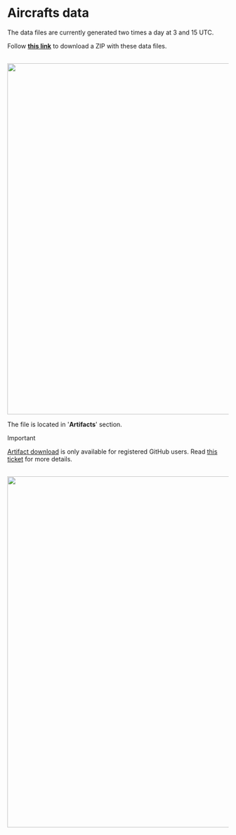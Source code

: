 # Aircrafts data

The data files are currently generated two times a day at 3 and 15 UTC.

Follow [**this link**](https://github.com/lyusupov/SoftRF/actions/workflows/adb.yml) to download a ZIP with these data files.

<br>

<img src="https://raw.githubusercontent.com/lyusupov/SoftRF/master/documents/images/Prime3-37.jpg" width="800">

<br>

The file is located in '**Artifacts**' section.

> [!IMPORTANT]
> [Artifact download](https://docs.github.com/en/actions/writing-workflows/choosing-what-your-workflow-does/storing-and-sharing-data-from-a-workflow) is only available for registered GitHub users. Read [this ticket](https://github.com/actions/upload-artifact/issues/51) for more details.

<br>

<img src="https://raw.githubusercontent.com/lyusupov/SoftRF/master/documents/images/Prime3-38.jpg" width="800">

<br>
